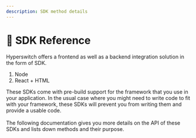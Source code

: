 ```yaml
---
description: SDK method details
---
```


# 🍡 SDK Reference

Hyperswitch offers a frontend as well as a backend integration solution in the form of SDK.&#x20;

1. &#x20;Node
2. React + HTML

These SDKs come with pre-build support for the framework that you use in your application. In the usual case where you might need to write code to fit with your framework, these SDKs will prevent you from writing them and provide a usable code.\
\
The following documentation gives you more details on the API of these SDKs and lists down methods and their purpose.
